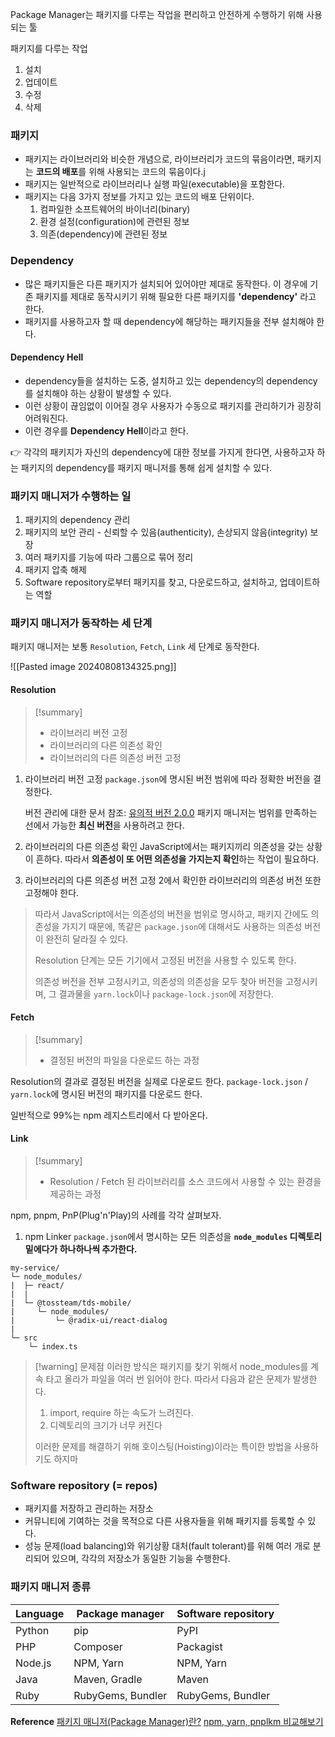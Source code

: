 Package Manager는 패키지를 다루는 작업을 편리하고 안전하게 수행하기 위해 사용되는 툴

패키지를 다루는 작업
1. 설치
2. 업데이트
3. 수정
4. 삭제

### 패키지

- 패키지는 라이브러리와 비슷한 개념으로, 라이브러리가 코드의 묶음이라면, 패키지는 **코드의 배포**를 위해 사용되는 코드의 묶음이다.j
- 패키지는 일반적으로 라이브러리나 실행 파일(executable)을 포함한다.
- 패키지는 다음 3가지 정보를 가지고 있는 코드의 배포 단위이다.
    1. 컴파일한 소프트웨어의 바이너리(binary)
    2. 환경 설정(configuration)에 관련된 정보
    3. 의존(dependency)에 관련된 정보

### Dependency

- 많은 패키지들은 다른 패키지가 설치되어 있어야만 제대로 동작한다. 이 경우에 기존 패키지를 제대로 동작시키기 위해 필요한 다른 패키지를 **'dependency'** 라고 한다.
- 패키지를 사용하고자 할 때 dependency에 해당하는 패키지들을 전부 설치해야 한다.

#### Dependency Hell

- dependency들을 설치하는 도중, 설치하고 있는 dependency의 dependency를 설치해야 하는 상황이 발생할 수 있다.
- 이런 상황이 끊임없이 이어질 경우 사용자가 수동으로 패키지를 관리하기가 굉장히 어려워진다.
- 이런 경우를 **Dependency Hell**이라고 한다.

👉 각각의 패키지가 자신의 dependency에 대한 정보를 가지게 한다면, 사용하고자 하는 패키지의 dependency를 패키지 매니저를 통해 쉽게 설치할 수 있다.

### 패키지 매니저가 수행하는 일

1. 패키지의 dependency 관리
2. 패키지의 보안 관리 - 신뢰할 수 있음(authenticity), 손상되지 않음(integrity) 보장
3. 여러 패키지를 기능에 따라 그룹으로 묶어 정리
4. 패키지 압축 해제
5. Software repository로부터 패키지를 찾고, 다운로드하고, 설치하고, 업데이트하는 역할

### 패키지 매니저가 동작하는 세 단계
패키지 매니저는 보통 `Resolution`, `Fetch`, `Link` 세 단계로 동작한다.

![[Pasted image 20240808134325.png]]

#### Resolution 

> [!summary] 
> - 라이브러리 버전 고정
> - 라이브러리의 다른 의존성 확인
> - 라이브러리의 다른 의존성 버전 고정

1. 라이브러리 버전 고정
   `package.json`에 명시된 버전 범위에 따라 정확한 버전을 결정한다.
   
   버전 관리에 대한 문서 참조: [유의적 버전 2.0.0](https://semver.org/lang/ko/)
   패키지 매니저는 범위를 만족하는 선에서 가능한 **최신 버전**을 사용하려고 한다.

2. 라이브러리의 다른 의존성 확인
   JavaScript에서는 패키지끼리 의존성을 갖는 상황이 흔하다.
   따라서 **의존성이 또 어떤 의존성을 가지는지 확인**하는 작업이 필요하다.

3. 라이브러리의 다른 의존성 버전 고정
   2에서 확인한 라이브러리의 의존성 버전 또한 고정해야 한다.

> 따라서 JavaScript에서는 의존성의 버전을 범위로 명시하고, 패키지 간에도 의존성을 가지기 때문에, 똑같은 `package.json`에 대해서도 사용하는 의존성 버전이 완전히 달라질 수 있다.
> 
> Resolution 단계는 모든 기기에서 고정된 버전을 사용할 수 있도록 한다.
> 
> 의존성 버전을 전부 고정시키고, 의존성의 의존성을 모두 찾아 버전을 고정시키며, 그 결과물을 `yarn.lock`이나 `package-lock.json`에 저장한다.

#### Fetch

> [!summary] 
> - 결정된 버전의 파일을 다운로드 하는 과정

Resolution의 결과로 결정된 버전을 실제로 다운로드 한다.
`package-lock.json` / `yarn.lock`에 명시된 버전의 패키지를 다운로드 한다.

일반적으로 99%는 npm 레지스트리에서 다 받아온다.

#### Link

> [!summary]
> - Resolution / Fetch 된 라이브러리를 소스 코드에서 사용할 수 있는 환경을 제공하는 과정

npm, pnpm, PnP(Plug'n'Play)의 사례를 각각 살펴보자.

1. npm Linker
   `package.json`에서 명시하는 모든 의존성을 **`node_modules` 디렉토리 밑에다가 하나하나씩 추가한다.**

```shell
my-service/
└─ node_modules/
|  ├─ react/
|  |  
|  └─ @tossteam/tds-mobile/
|     └─ node_modules/
|         └─ @radix-ui/react-dialog
|
└─ src
    └─ index.ts
```

> [!warning] 문제점
> 이러한 방식은 패키지를 찾기 위해서 node_modules를 계속 타고 올라가 파일을 여러 번 읽어야 한다.
> 따라서 다음과 같은 문제가 발생한다.
> 
> 1. import, require 하는 속도가 느려진다.
> 2. 디렉토리의 크기가 너무 커진다
>    
> 이러한 문제를 해결하기 위해 호이스팅(Hoisting)이라는 특이한 방법을 사용하기도 하지마 









### Software repository (= repos)

- 패키지를 저장하고 관리하는 저장소
- 커뮤니티에 기여하는 것을 목적으로 다른 사용자들을 위해 패키지를 등록할 수 있다.
- 성능 문제(load balancing)와 위기상황 대처(fault tolerant)를 위해 여러 개로 분리되어 있으며, 각각의 저장소가 동일한 기능을 수행한다.

### 패키지 매니저 종류

| Language | Package manager   | Software repository |
| -------- | ----------------- | ------------------- |
| Python   | pip               | PyPI                |
| PHP      | Composer          | Packagist           |
| Node.js  | NPM, Yarn         | NPM, Yarn           |
| Java     | Maven, Gradle     | Maven               |
| Ruby     | RubyGems, Bundler | RubyGems, Bundler   |


**Reference**
[패키지 매니저(Package Manager)란?](https://aahc.tistory.com/14)
[npm, yarn, pnplkm 비교해보기](https://yceffort.kr/2022/05/npm-vs-yarn-vs-pnpm)